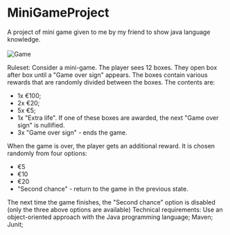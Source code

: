# MiniGameProject
A project of mini game given to me by my friend to show java language knowledge.
<br><br>
<img src="https://raw.githubusercontent.com/KashPiasecki/KashPiasecki/master/images/dice-147157_640.png" alt="Game"><br>
<!-- Find out the average euro value rewarded when playing one round of this game, using a
simulation on 10 million rounds. -->
Ruleset:
Consider a mini-game.
The player sees 12 boxes. They open box after box until a "Game over sign" appears.
The boxes contain various rewards that are randomly divided between the boxes.
The contents are:
* 1x €100;
* 2x €20;
* 5x €5;
* 1x "Extra life". If one of these boxes are awarded, the next "Game over sign" is nullified.
* 3x "Game over sign" - ends the game.

When the game is over, the player gets an additional reward. It is chosen randomly from four options:
* €5 
* €10
* €20
* "Second chance" - return to the game in the previous state.

The next time the game finishes, the "Second chance" option is disabled (only the three
above options are available)
Technical requirements:
Use an object-oriented approach with the Java programming language;
Maven;
Junit;
